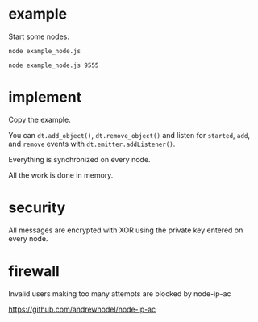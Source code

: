 # example

Start some nodes.

```
node example_node.js

node example_node.js 9555
```

# implement

Copy the example.

You can `dt.add_object()`, `dt.remove_object()` and listen for `started`, `add`, and `remove` events with `dt.emitter.addListener()`.

Everything is synchronized on every node.

All the work is done in memory.

# security

All messages are encrypted with XOR using the private key entered on every node.

# firewall

Invalid users making too many attempts are blocked by node-ip-ac

https://github.com/andrewhodel/node-ip-ac
